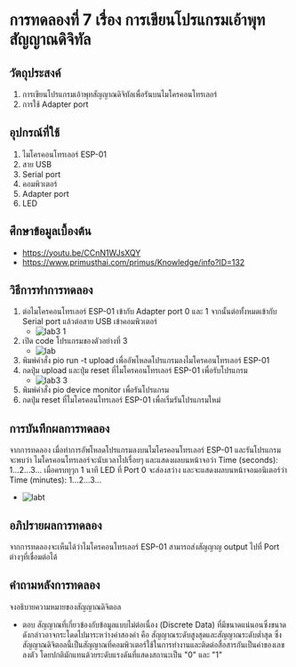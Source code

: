 # การทดลองที่ 7 เรื่อง การเขียนโปรแกรมเอ้าพุทสัญญาณดิจิทัล

## วัตถุประสงค์
1. การเขียนโปรแกรมเอ้าพุทสัญญาณดิจิทัลเพื่อรันบนไมโครคอนโทรเลอร์
2. การใช้ Adapter port

## อุปกรณ์ที่ใช้
1. ไมโครคอนโทรเลอร์ ESP-01
2. สาย USB 
3. Serial port
4. คอมพิวเตอร์
5. Adapter port
6. LED 

## ศึกษาข้อมูลเบื้องต้น
* https://youtu.be/CCnN1WJsXQY
* https://www.primusthai.com/primus/Knowledge/info?ID=132

## วิธีการทำการทดลอง
1. ต่อไมโครคอนโทรเลอร์ ESP-01 เข้ากับ Adapter port 0 และ 1 จากนั้นต่อทั้งหมดเข้ากับ Serial port แล้วต่อสาย USB เข้าคอมพิวเตอร์
   * ![lab3 1](https://user-images.githubusercontent.com/80879980/112292056-4a6b7600-8cc3-11eb-8237-0c01f0754c19.png)
2. เปิด code โปรแกรมของตัวอย่างที่ 3
   * ![lab](https://user-images.githubusercontent.com/80879980/113111136-10095800-9232-11eb-88b8-0f7dc2ae856c.png)
3. พิมพ์คำสั่ง pio run -t upload เพื่ออัพโหลดโปรแกรมลงไมโครคอนโทรเลอร์ ESP-01
4. กดปุ่ม upload และปุ่ม reset ที่ไมโครคอนโทรเลอร์ ESP-01 เพื่อรับโปรแกรม
   * ![lab3 3](https://user-images.githubusercontent.com/80879980/112292783-07f66900-8cc4-11eb-923a-8fa061152b36.png)
5. พิมพ์คำสั่ง pio device monitor เพื่อรันโปรแกรม
6. กดปุ่ม reset ที่ไมโครคอนโทรเลอร์ ESP-01 เพื่อเริ่มรันโปรแกรมใหม่

## การบันทึกผลการทดลอง
จากการทดลอง เมื่อทำการอัพโหลดโปรแกรมลงบนไมโครคอนโทรเลอร์ ESP-01 และรันโปรแกรม จะพบว่า ไมโครคอนโทรเลอร์จะนับเวลาไปเรื่อยๆ และแสดงผลบนหน้าจอว่า Time (seconds): 1...2...3... เมื่อครบทุๆก 1 นาที LED ที่ Port 0 จะส่องสว่าง และจะแสดงผลบนหน้าจอมอนิเตอร์ว่า Time (minutes): 1...2...3... 
  * ![labt](https://user-images.githubusercontent.com/80879980/113116341-8bb9d380-9237-11eb-8f1d-576197b26f0b.png)

## อภิปรายผลการทดลอง
จากการทดลองจะเห็นได้ว่าไมโครคอนโทรเลอร์ ESP-01 สามารถส่งสัญญาญ output ไปที่ Port ต่างๆที่เชื่อมต่อได้

## คำถามหลังการทดลอง
จงอธิบายความหมายของสัญญาณดิจิตอล
* ตอบ สัญญาณที่เกี่ยวข้องกับข้อมูลแบบไม่ต่อเนื่อง (Discrete Data) ที่มีขนาดแน่นอนซึ่งขนาดดังกล่าวอาจกระโดดไปมาระหว่างค่าสองค่า คือ สัญญาณระดับสูงสุดและสัญญาณระดับต่ำสุด ซึ่งสัญญาณดิจิตอลนี้เป็นสัญญาณที่คอมพิวเตอร์ใช้ในการทำงานและติดต่อสื่อสารกันเป็นค่าของเลขลงตัว โดยปกติมักแทนด้วยระดับแรงดันที่แสดงสถานะเป็น "0" และ "1" 
